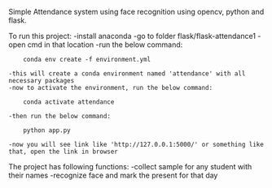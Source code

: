 Simple Attendance system using face recognition using opencv, python and flask.

To run this project:
	-install anaconda
	-go to folder flask/flask-attendance1
	-open cmd in that location
	-run the below command:

		conda env create -f environment.yml
	
	-this will create a conda environment named 'attendance' with all necessary packages
	-now to activate the environment, run the below command:

		conda activate attendance

	-then run the below command:

		python app.py

	-now you will see link like 'http://127.0.0.1:5000/' or something like that, open the link in browser


The project has following functions:
	-collect sample for any student with their names
	-recognize face and mark the present for that day